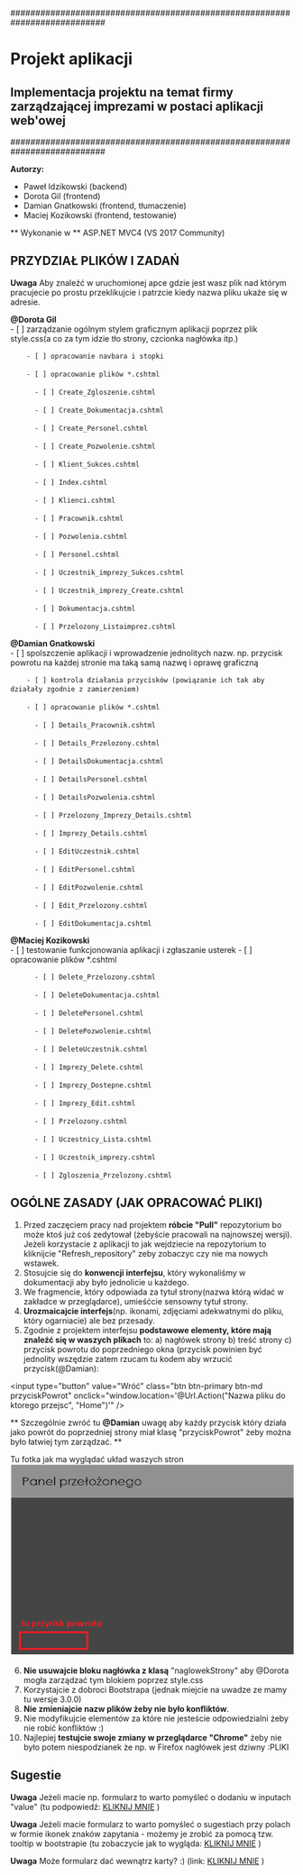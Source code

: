 ###########################################################################

# Projekt aplikacji 
## Implementacja projektu na temat firmy zarządzającej imprezami w postaci aplikacji web'owej

###########################################################################

**Autorzy:**
* Paweł Idzikowski (backend)
* Dorota Gil (frontend)
* Damian Gnatkowski (frontend, tłumaczenie)
* Maciej Kozikowski (frontend, testowanie)

** Wykonanie w ** ASP.NET MVC4 (VS 2017 Community)

## PRZYDZIAŁ PLIKÓW I ZADAŃ

**Uwaga** Aby znaleźć w uruchomionej apce gdzie jest wasz plik nad którym pracujecie po prostu przeklikujcie i patrzcie kiedy nazwa pliku ukaże się w adresie.

**@Dorota Gil** \
        - [ ] zarządzanie ogólnym stylem graficznym aplikacji poprzez plik style.css(a co za tym idzie tło strony, czcionka nagłówka itp.) 
	
		- [ ] opracowanie navbara i stopki 
		
		- [ ] opracowanie plików *.cshtml  
		
		  - [ ] Create_Zgloszenie.cshtml  
		  
		  - [ ] Create_Dokumentacja.cshtml 
		  
		  - [ ] Create_Personel.cshtml 
		  
		  - [ ] Create_Pozwolenie.cshtml 
		  
		  - [ ] Klient_Sukces.cshtml 
		  
		  - [ ] Index.cshtml 
		  
		  - [ ] Klienci.cshtml 
		  
		  - [ ] Pracownik.cshtml 
		  
		  - [ ] Pozwolenia.cshtml 
		  
		  - [ ] Personel.cshtml 
		  
		  - [ ] Uczestnik_imprezy_Sukces.cshtml 
		  
		  - [ ] Uczestnik_imprezy_Create.cshtml 
		  
		  - [ ] Dokumentacja.cshtml 
		  
		  - [ ] Przelozony_Listaimprez.cshtml 
		  
**@Damian Gnatkowski** \
        - [ ] spolszczenie aplikacji i wprowadzenie jednolitych nazw. np. przycisk powrotu na każdej stronie ma taką samą nazwę i oprawę graficzną 
	
		- [ ] kontrola działania przycisków (powiązanie ich tak aby działały zgodnie z zamierzeniem) 
		
		- [ ] opracowanie plików *.cshtml 
		
		  - [ ] Details_Pracownik.cshtml 
		  
		  - [ ] Details_Przelozony.cshtml 
		  
		  - [ ] DetailsDokumentacja.cshtml  
		  
		  - [ ] DetailsPersonel.cshtml 
		  
		  - [ ] DetailsPozwolenia.cshtml  
		  
		  - [ ] Przelozony_Imprezy_Details.cshtml  
		  
		  - [ ] Imprezy_Details.cshtml 
		  
		  - [ ] EditUczestnik.cshtml 
		  
		  - [ ] EditPersonel.cshtml 
		  
		  - [ ] EditPozwolenie.cshtml 
		  
		  - [ ] Edit_Przelozony.cshtml 
		  
		  - [ ] EditDokumentacja.cshtml 

**@Maciej Kozikowski** \
        - [ ] testowanie funkcjonowania aplikacji i zgłaszanie usterek 
		- [ ] opracowanie plików *.cshtml  
		
		  - [ ] Delete_Przelozony.cshtml 
		  
		  - [ ] DeleteDokumentacja.cshtml 
		  
		  - [ ] DeletePersonel.cshtml 
		  
		  - [ ] DeletePozwolenie.cshtml 
		  
		  - [ ] DeleteUczestnik.cshtml 
		  
		  - [ ] Imprezy_Delete.cshtml 
		  
		  - [ ] Imprezy_Dostepne.cshtml 
		  
		  - [ ] Imprezy_Edit.cshtml 
		  
		  - [ ] Przelozony.cshtml 
		  
		  - [ ] Uczestnicy_Lista.cshtml
		  
		  - [ ] Uczestnik_imprezy.cshtml 
		  
		  - [ ] Zgloszenia_Przelozony.cshtml 


## OGÓLNE ZASADY (JAK OPRACOWAĆ PLIKI)

1. Przed zaczęciem pracy nad projektem **róbcie "Pull"** repozytorium bo może ktoś już coś zedytował (żebyście pracowali na najnowszej wersji). Jeżeli korzystacie z aplikacji to jak wejdziecie na repozytorium to kliknijcie "Refresh_repository" zeby zobaczyc czy nie ma nowych wstawek.
2. Stosujcie się do **konwencji interfejsu**, który wykonaliśmy w dokumentacji aby było jednolicie u każdego.
3. We fragmencie, który odpowiada za tytuł strony(nazwa którą widać w zakładce w przeglądarce), umieśćcie sensowny tytuł strony.
4. **Urozmaicajcie interfejs**(np. ikonami, zdjęciami adekwatnymi do pliku, który ogarniacie) ale bez przesady.
5. Zgodnie z projektem interfejsu **podstawowe elementy, które mają znaleźć się w waszych plikach** to:
a) nagłówek strony
b) treść strony
c) przycisk powrotu do poprzedniego okna (przycisk powinien być jednolity wszędzie zatem rzucam tu kodem
aby wrzucić przycisk(@Damian): 

<input type="button" value="Wróć" class="btn btn-primary btn-md przyciskPowrot" onclick="window.location='@Url.Action("Nazwa pliku do ktorego przejsc", "Home")'" />

** Szczególnie zwróć tu **@Damian** uwagę aby każdy przycisk który działa jako powrót do poprzedniej strony miał klasę "przyciskPowrot" żeby można było łatwiej tym zarządzać. **

Tu fotka jak ma wyglądać układ waszych stron
![Error](https://github.com/trolit/inzOpr_Aplikacja/blob/master/images/example.PNG)

6. **Nie usuwajcie bloku nagłówka z klasą** "naglowekStrony" aby @Dorota mogła zarządzać tym blokiem poprzez style.css
7. Korzystajcie z dobroci Bootstrapa (jednak miejcie na uwadze ze mamy tu wersje 3.0.0)
8. **Nie zmieniajcie nazw plików żeby nie było konfliktów**.
9. Nie modyfikujcie elementów za które nie jesteście odpowiedzialni żeby nie robić konfliktów :)
10. Najlepiej **testujcie swoje zmiany w przeglądarce "Chrome"** żeby nie było potem niespodzianek że np. w Firefox nagłówek jest dziwny :PLIKI


## Sugestie 

**Uwaga** Jeżeli macie np. formularz to warto pomyśleć o dodaniu w inputach "value" 
(tu podpowiedź: [KLIKNIJ MNIE](https://stackoverflow.com/questions/6062528/html-editorfor-set-default-value) ) 

**Uwaga** Jeżeli macie formularz to warto pomyśleć o sugestiach przy polach w formie ikonek znaków zapytania  - możemy je zrobić za pomocą tzw. tooltip w bootstrapie
(tu zobaczycie jak to wygląda: [KLIKNIJ MNIE](https://www.w3schools.com/bootstrap/bootstrap_tooltip.asp) ) 

**Uwaga** Może formularz dać wewnątrz karty? :) (link: [KLIKNIJ MNIE](https://getbootstrap.com/docs/4.0/components/card/) ) 
